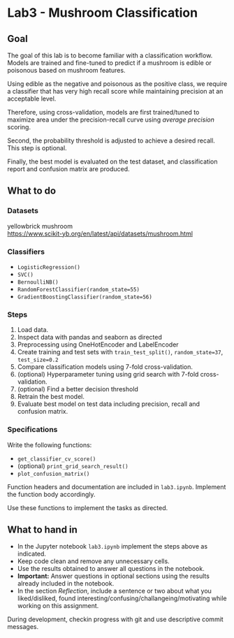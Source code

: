 # Lab3 - Mushroom Classification

## Goal

The goal of this lab is to become familiar with a classification workflow. Models are trained and fine-tuned to predict if a mushroom is edible or poisonous based on mushroom features.

Using edible as the negative and poisonous as the positive class, we require a classifier that has very high recall score while maintaining precision at an acceptable level. 

Therefore, using cross-validation, models are first trained/tuned to maximize area under the precision-recall curve using *average precision* scoring. 

Second, the probability threshold is adjusted to achieve a desired recall. This step is optional.

Finally, the best model is evaluated on the test dataset, and classification report and confusion matrix are produced.

## What to do

### Datasets
yellowbrick mushroom  
https://www.scikit-yb.org/en/latest/api/datasets/mushroom.html


### Classifiers
- `LogisticRegression()`
- `SVC()`
- `BernoulliNB()`
- `RandomForestClassifier(random_state=55)` 
- `GradientBoostingClassifier(random_state=56)` 

### Steps

1. Load data.
2. Inspect data with pandas and seaborn as directed
3. Preprocessing using OneHotEncoder and LabelEncoder
4. Create training and test sets with `train_test_split()`, `random_state=37`, `test_size=0.2`
5. Compare classification models using 7-fold cross-validation.
6. (optional) Hyperparameter tuning using grid search with 7-fold cross-validation.
7. (optional) Find a better decision threshold
8. Retrain the best model.
9. Evaluate best model on test data including precision, recall and confusion matrix.

### Specifications
Write the following functions: 
- `get_classifier_cv_score()`
- (optional) `print_grid_search_result()`
- `plot_confusion_matrix()`

Function headers and documentation are included in `lab3.ipynb`. Implement the function body accordingly.

Use these functions to implement the tasks as directed.


## What to hand in
- In the Jupyter notebook `lab3.ipynb` implement the steps above as indicated. 
- Keep code clean and remove any unnecessary cells. 
- Use the results obtained to answer all questions in the notebook. 
- **Important:** Answer questions in optional sections using the results already included in the notebook.
- In the section *Reflection*, include a sentence or two about what you liked/disliked, found interesting/confusing/challangeing/motivating while working on this assignment.

During development, checkin progress with git and use descriptive commit messages.
